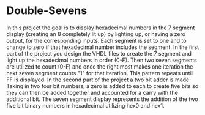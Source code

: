 # Double-Sevens

In this project the goal is to display hexadecimal numbers in the 7 segment display (creating an 8 completely lit up) by lighting up, or having a zero output, for the corresponding inputs. Each segment is set to one and to change to zero if that hexadecimal number includes the segment. In the first part of the project you design the VHDL files to create the 7 segment and light up the hexadecimal numbers in order (0-F). Then two seven segments are utilized to count (0-F) and once the right most makes one iteration the next seven segment counts "1" for that iteration. This pattern repeats until FF is displayed. In the second part of the project a two bit adder is made. Taking in two four bit numbers, a zero is added to each to create five bits so they can then be added together and accounted for a carry with the additional bit. The seven segment display represents the addition of the two five bit binary numbers in hexadecimal utilizing hex0 and hex1.




